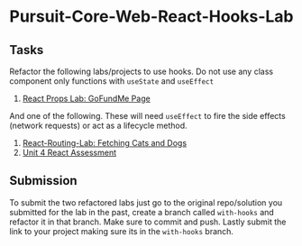 # Pursuit-Core-Web-React-Hooks-Lab

## Tasks
Refactor the following labs/projects to use hooks. Do not use any class component only functions with `useState` and `useEffect`

1. [React Props Lab: GoFundMe Page](https://github.com/joinpursuit/Pursuit-Core-Web-Props-Lab)

And one of the following. These will need `useEffect` to fire the side effects (network requests) or act as a lifecycle method.
1. [React-Routing-Lab: Fetching Cats and Dogs](https://github.com/joinpursuit/Pursuit-Core-Web-React-Routing-Lab/)
2. [Unit 4 React Assessment](https://github.com/Pursuit-Core-6-2/Pursuit-Core-Web-Unit-4-Assessment)

## Submission
To submit the two refactored labs just go to the original repo/solution you submitted for the lab in the past, create a branch called `with-hooks` and refactor it in that branch. Make sure to commit and push. Lastly submit the link to your project making sure its in the `with-hooks` branch.
